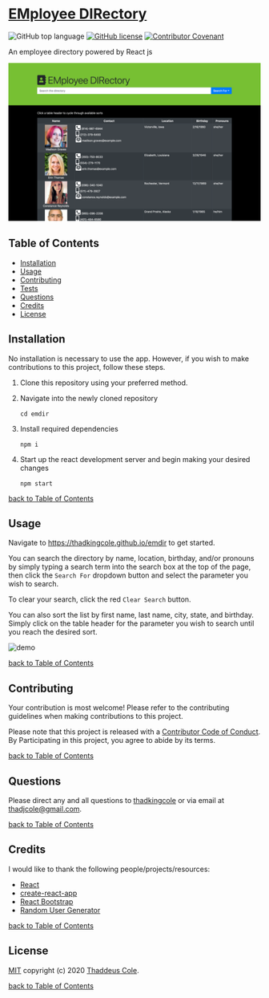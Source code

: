 # [EMployee DIRectory](https://thadkingcole.github.io/emdir)

![GitHub top language](https://img.shields.io/github/languages/top/thadkingcole/emdir)
[![GitHub license](https://img.shields.io/github/license/thadkingcole/emdir)](LICENSE)
[![Contributor Covenant](https://img.shields.io/badge/Contributor%20Covenant-v2.0%20adopted-ff69b4.svg)](code_of_conduct.md)

An employee directory powered by React js

![screenshot](./public/images/screenshot.png)

## Table of Contents

- [Installation](#installation)
- [Usage](#usage)
- [Contributing](#contributing)
- [Tests](#tests)
- [Questions](#questions)
- [Credits](#credits)
- [License](#license)

## Installation

No installation is necessary to use the app. However, if you wish to make contributions to this project, follow these steps.

1. Clone this repository using your preferred method.
1. Navigate into the newly cloned repository

    ```terminal
    cd emdir
    ```

1. Install required dependencies

    ```terminal
    npm i
    ```

1. Start up the react development server and begin making your desired changes

    ```terminal
    npm start
    ```

[back to Table of Contents](#table-of-contents)

## Usage

Navigate to <https://thadkingcole.github.io/emdir> to get started.

You can search the directory by name, location, birthday, and/or pronouns by simply typing a search term into the search box at the top of the page, then click the ```Search For``` dropdown button and select the parameter you wish to search.

To clear your search, click the red ```Clear Search``` button.

You can also sort the list by first name, last name, city, state, and birthday. Simply click on the table header for the parameter you wish to search until you reach the desired sort.

![demo](./public/images/emdirDemo.gif)

[back to Table of Contents](#table-of-contents)

## Contributing

Your contribution is most welcome! Please refer to the contributing guidelines when making contributions to this project.

Please note that this project is released with a [Contributor Code of Conduct](code_of_conduct.md). By Participating in this project, you agree to abide by its terms.

[back to Table of Contents](#table-of-contents)

## Questions

Please direct any and all questions to [thadkingcole](https://github.com/thadkingcole) or via email at [thadjcole@gmail.com](mailto:thadjcole@gmail.com).

[back to Table of Contents](#table-of-contents)

## Credits

I would like to thank the following people/projects/resources:

- [React](https://reactjs.org/)
- [create-react-app](https://create-react-app.dev/)
- [React Bootstrap](https://react-bootstrap.github.io/)
- [Random User Generator](https://randomuser.me/)

[back to Table of Contents](#table-of-contents)

## License

[MIT](LICENSE) copyright (c) 2020 [Thaddeus Cole](mailto:thadjcole@gmail.com).

[back to Table of Contents](#table-of-contents)
